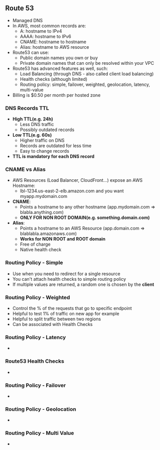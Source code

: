 ## **Route 53**

* Managed DNS
* In AWS, most common records are:
  * A: hostname to IPv4
  * AAAA: hostname to IPv6
  * CNAME: hostname to hostname
  * Alias: hostname to AWS resource
* Route53 can use:
  * Public domain names you own or buy
  * Private domain names that can only be resolved within your VPC
* Route53 has advanced features as well, such:
  * Load Balancing (through DNS - also called client load balancing)
  * Health checks (although limited)
  * Routing policy: simple, failover, weighted, geolocation, latency, multi-value
* Billing is $0.50 per month per hosted zone

### DNS Records TTL

* **High TTL(e.g. 24h)**
  * Less DNS traffic
  * Possibly outdated records
* **Low TTL(e.g. 60s)**
  * Higher traffic on DNS
  * Records are outdated for less time
  * Easy to change records
* **TTL is mandatory for each DNS record**

### CNAME vs Alias

* AWS Resources (Load Balancer, CloudFront...) expose an AWS Hostname:
  * lbl-1234.us-east-2-elb.amazon.com and you want myapp.mydomain.com
* **CNAME**:
  * Points a hostname to any other hostname (app.mydomain.com => blabla.anything.com)
  * **ONLY FOR NON ROOT DOMAIN(e.g. something.domain.com)**
* **Alias**:
  * Points a hostname to an AWS Resource (app.domain.com => blablabla.amazonaws.com)
  * **Works for NON ROOT and ROOT domain**
  * Free of charge
  * Native health check

### Routing Policy - Simple

* Use when you need to redirect for a single resource
* You can't attach health checks to simple routing policy
* If multiple values are returned, a random one is chosen by the **client**

### Routing Policy - Weighted

* Control the % of the requests that go to specific endpoint
* Helpful to test 1% of traffic on new app for example
* Helpful to split traffic between two regions
* Can be associated with Health Checks

### Routing Policy - Latency

* 

### Route53 Health Checks

* 

### Routing Policy - Failover

* 

### Routing Policy - Geolocation

* 

### Routing Policy - Multi Value

* 